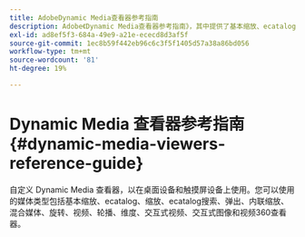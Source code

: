 ```yaml
---
title: AdobeDynamic Media查看器参考指南
description: Adobe《Dynamic Media查看器参考指南》，其中提供了基本缩放、ecatalog、缩放、ecatalog搜索、弹出、内联缩放、混合媒体、旋转、视频、轮播、维度、交互式视频、交互式图像和视频360查看器。
exl-id: ad8ef5f3-684a-49e9-a21e-ececd8d3af5f
source-git-commit: 1ec8b59f442eb96c6c3f5f1405d57a38a86bd056
workflow-type: tm+mt
source-wordcount: '81'
ht-degree: 19%

---
```


# Dynamic Media 查看器参考指南{#dynamic-media-viewers-reference-guide}

自定义 Dynamic Media 查看器，以在桌面设备和触摸屏设备上使用。您可以使用的媒体类型包括基本缩放、ecatalog、缩放、ecatalog搜索、弹出、内联缩放、混合媒体、旋转、视频、轮播、维度、交互式视频、交互式图像和视频360查看器。
